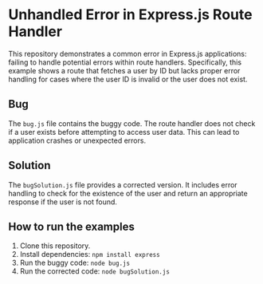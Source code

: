 # Unhandled Error in Express.js Route Handler

This repository demonstrates a common error in Express.js applications: failing to handle potential errors within route handlers.  Specifically, this example shows a route that fetches a user by ID but lacks proper error handling for cases where the user ID is invalid or the user does not exist.

## Bug

The `bug.js` file contains the buggy code. The route handler does not check if a user exists before attempting to access user data. This can lead to application crashes or unexpected errors.

## Solution

The `bugSolution.js` file provides a corrected version.  It includes error handling to check for the existence of the user and return an appropriate response if the user is not found.

## How to run the examples

1. Clone this repository.
2. Install dependencies: `npm install express`
3. Run the buggy code: `node bug.js`
4. Run the corrected code: `node bugSolution.js`
